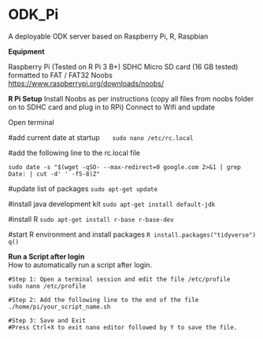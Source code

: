 # ODK_Pi

A deployable ODK server based on Raspberry Pi, R, Raspbian

**Equipment**

Raspberry Pi (Tested on R Pi 3 B+)
SDHC Micro SD card (16 GB tested) formatted to FAT / FAT32
Noobs https://www.raspberrypi.org/downloads/noobs/

**R Pi Setup**
Install Noobs as per instructions (copy all files from noobs folder on to SDHC card and plug in to RPi)
Connect to Wifi and update


Open terminal


#add current date at startup
`	sudo nano /etc/rc.local`

#add the following line to the rc.local file

`sudo date -s "$(wget -qSO- --max-redirect=0 google.com 2>&1 | grep Date: | cut -d' ' -f5-8)Z"`

#update list of packages
`sudo apt-get update  `

#install java development kit
`sudo apt-get install default-jdk`


#install R 
`sudo apt-get install r-base r-base-dev `

#start R environment and install packages
`R
install.packages("tidyverse")
q()
`

**Run a Script after login**  
How to automatically run a script after login.  
	
	#Step 1: Open a terminal session and edit the file /etc/profile
	sudo nano /etc/profile
	
	#Step 2: Add the following line to the end of the file  
	./home/pi/your_script_name.sh

	#Step 3: Save and Exit
	#Press Ctrl+X to exit nano editor followed by Y to save the file.


